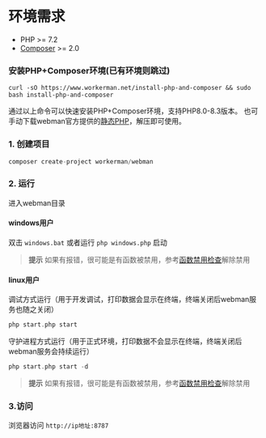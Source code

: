 # 环境需求

* PHP >= 7.2
* [Composer](https://getcomposer.org/) >= 2.0


### 安装PHP+Composer环境(已有环境则跳过)
```
curl -sO https://www.workerman.net/install-php-and-composer && sudo bash install-php-and-composer
```
通过以上命令可以快速安装PHP+Composer环境，支持PHP8.0-8.3版本。
也可手动下载webman官方提供的[静态PHP](https://www.workerman.net/download)，解压即可使用。

### 1. 创建项目

```php
composer create-project workerman/webman
```

### 2. 运行

进入webman目录   

#### windows用户
双击 `windows.bat` 或者运行 `php windows.php` 启动

> **提示**
> 如果有报错，很可能是有函数被禁用，参考[函数禁用检查](others/disable-function-check.md)解除禁用

#### linux用户
调试方式运行（用于开发调试，打印数据会显示在终端，终端关闭后webman服务也随之关闭）
 
```php
php start.php start
```

守护进程方式运行（用于正式环境，打印数据不会显示在终端，终端关闭后webman服务会持续运行）

```php
php start.php start -d
```

> **提示**
> 如果有报错，很可能是有函数被禁用，参考[函数禁用检查](others/disable-function-check.md)解除禁用

### 3.访问

浏览器访问 `http://ip地址:8787`


